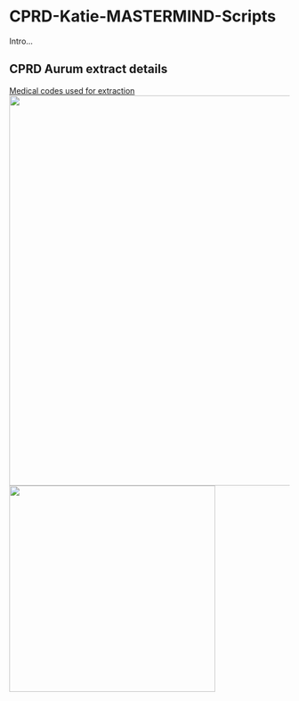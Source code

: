 # CPRD-Katie-MASTERMIND-Scripts

Intro...

## CPRD Aurum extract details
[Medical codes used for extraction](https://github.com/Exeter-Diabetes/CPRD-Katie-MASTERMIND-Scripts/blob/main/Extract-details/diab_med_codes_2020.txt)
<img src="https://github.com/Exeter-Diabetes/CPRD-Katie-MASTERMIND-Scripts/blob/main/Extract-details/download_details1.PNG" width="700">
<img src="https://github.com/Exeter-Diabetes/CPRD-Katie-MASTERMIND-Scripts/blob/main/Extract-details/download_details2.PNG" width="370">
